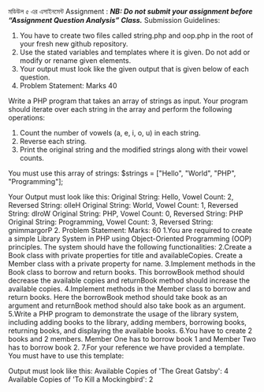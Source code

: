 মডিউল ৫ এর এসাইনমেন্ট
Assignment : 
***NB: Do not submit your assignment before “Assignment Question Analysis” Class.***
Submission Guidelines:
1. You have to create two files called string.php and oop.php in the root of your fresh new github repository.
2. Use the stated variables and templates where it is given. Do not add or modify or rename given elements.
3. Your output must look like the given output that is given below of each question.
1. Problem Statement: Marks 40

Write a PHP program that takes an array of strings as input. Your program should iterate over each string in the array and perform the following operations:

1. Count the number of vowels (a, e, i, o, u) in each string.
2. Reverse each string.
3. Print the original string and the modified strings along with their vowel counts.

You must use this array of strings:
$strings = ["Hello", "World", "PHP", "Programming"];

Your Output must look like this:
Original String: Hello, Vowel Count: 2, Reversed String: olleH
Original String: World, Vowel Count: 1, Reversed String: dlroW
Original String: PHP, Vowel Count: 0, Reversed String: PHP
Original String: Programming, Vowel Count: 3, Reversed String: gnimmargorP
2. Problem Statement: Marks: 60
1.You are required to create a simple Library System in PHP using Object-Oriented Programming (OOP) principles. The system should have the following functionalities:
2.Create a Book class with private properties for title and availableCopies.
Create a Member class with a private property for name.
3.Implement methods in the Book class to borrow and return books. This borrowBook method should decrease the available copies and returnBook method should increase the available copies.
4.Implement methods in the Member class to borrow and return books. Here the borrowBook method should take book as an argument and returnBook method should also take book as an argument.
5.Write a PHP program to demonstrate the usage of the library system, including adding books to the library, adding members, borrowing books, returning books, and displaying the available books.
6.You have to create  2 books and 2 members. Member One has to borrow  book 1 and Member Two has to borrow  book 2.
7.For your reference we have provided a template.
You must have to use this template:

<?php
class Book {
 // TODO: Add properties as Private
 
 public function __construct($title, $availableCopies) {
     // TODO: Initialize properties
     }
// TODO: Add getTitle method
 // TODO: Add getAvailableCopies method
 
 // TODO: Add borrowBook method

 // TODO: Add returnBook method
}
class Member {
 // TODO: Add properties as Private

 public function __construct($name) {
      // TODO: Initialize properties
     }

 // TODO: Add getName method
 
 // TODO: Add borrowBook method
 

 // TODO: Add returnBook method
 
}

// Usage
// You have to create  2 books and 2 members. Members One should borrow  book 1 and Member Two should borrow  book 2.

// TODO: Create 2 books with the following properties
Book 1 - Name: The Great Gatsby, Available Copies: 5.
Book 2 - Name: To Kill a Mockingbird, Available Copies: 3.
 
// TODO: Create 2 members with the following properties
Member 1 - Name: John Doe
Member 2 - Name: Jane Smith
 
// TODO: Apply Borrow book method to each member
 
// TODO: Print Available Copies with their names:
 
?>

Output must look like this:
Available Copies of 'The Great Gatsby': 4
Available Copies of 'To Kill a Mockingbird': 2
